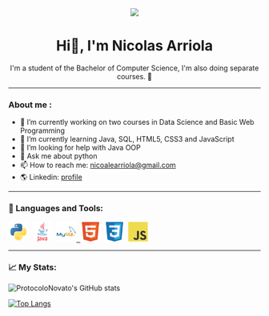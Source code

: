 <div id="header" align="center">
    <img src="https://media.giphy.com/media/4rZA5D22301iMgrUNd/giphy.gif" width="200" />
    <h1 align="center">Hi👋, I'm Nicolas Arriola</h1>
        </h3 align="center"> 
            I'm a student of the Bachelor of Computer Science, I'm also doing separate courses. 💭
        </h3>
</div>

---
### About me :

- 🔭 I’m currently working on two courses in Data Science and Basic Web Programming
- 🌱 I’m currently learning Java, SQL, HTML5, CSS3 and JavaScript
- 🤔 I’m looking for help with Java OOP
- 💬 Ask me about python
- 📫 How to reach me: nicoalearriola@gmail.com
- 🌎 Linkedin: [profile](https://www.linkedin.com/in/nicolas-arriola-923369156/)

---

<div align="left">
    <h3> 🔨 Languages and Tools:</h3>
    <div>
        <img src="https://github.com/devicons/devicon/blob/master/icons/python/python-original.svg" title="Python" alt="Python" width="40" height="40"/>&nbsp;
        <img src="https://github.com/devicons/devicon/blob/master/icons/java/java-original-wordmark.svg" title="Java" alt="Java" width="40" height="40"/>&nbsp;
        <a href="https://www.mysql.com/" rel="nofollow"> 
	        <img src="https://github.com/devicons/devicon/blob/master/icons/mysql/mysql-original-wordmark.svg" title="MySQL" alt="MySQL" width="40" height="40"/>&nbsp;
        </a>
        <img src="https://github.com/devicons/devicon/blob/master/icons/html5/html5-original.svg" title="HTML5" alt="HTML5" width="40" height="40"/>&nbsp;
        <img src="https://github.com/devicons/devicon/blob/master/icons/css3/css3-original.svg" title="css3" alt="css3" width="40" height="40"/>&nbsp;
        <img src="https://github.com/devicons/devicon/blob/master/icons/javascript/javascript-original.svg" title="javascript" alt="javascript" width="40" height="40"/>&nbsp;
    </div>
</div>   

---
### 📈 My Stats:

![ProtocoloNovato's GitHub stats](https://github-readme-stats.vercel.app/api?username=ProtocoloNovato&theme=radical&show_icons=true)

[![Top Langs](https://github-readme-stats.vercel.app/api/top-langs/?username=ProtocoloNovato&layout=compact)](https://github.com/anuraghazra/github-readme-stats)

